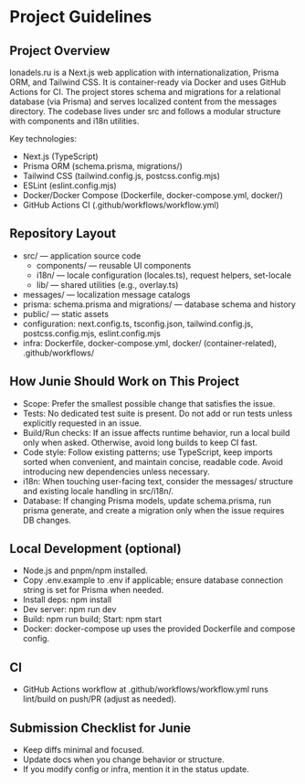 # Project Guidelines

## Project Overview
lonadels.ru is a Next.js web application with internationalization, Prisma ORM, and Tailwind CSS. It is container-ready via Docker and uses GitHub Actions for CI. The project stores schema and migrations for a relational database (via Prisma) and serves localized content from the messages directory. The codebase lives under src and follows a modular structure with components and i18n utilities.

Key technologies:
- Next.js (TypeScript)
- Prisma ORM (schema.prisma, migrations/)
- Tailwind CSS (tailwind.config.js, postcss.config.mjs)
- ESLint (eslint.config.mjs)
- Docker/Docker Compose (Dockerfile, docker-compose.yml, docker/)
- GitHub Actions CI (.github/workflows/workflow.yml)

## Repository Layout
- src/ — application source code
  - components/ — reusable UI components
  - i18n/ — locale configuration (locales.ts), request helpers, set-locale
  - lib/ — shared utilities (e.g., overlay.ts)
- messages/ — localization message catalogs
- prisma: schema.prisma and migrations/ — database schema and history
- public/ — static assets
- configuration: next.config.ts, tsconfig.json, tailwind.config.js, postcss.config.mjs, eslint.config.mjs
- infra: Dockerfile, docker-compose.yml, docker/ (container-related), .github/workflows/

## How Junie Should Work on This Project
- Scope: Prefer the smallest possible change that satisfies the issue.
- Tests: No dedicated test suite is present. Do not add or run tests unless explicitly requested in an issue.
- Build/Run checks: If an issue affects runtime behavior, run a local build only when asked. Otherwise, avoid long builds to keep CI fast.
- Code style: Follow existing patterns; use TypeScript, keep imports sorted when convenient, and maintain concise, readable code. Avoid introducing new dependencies unless necessary.
- i18n: When touching user-facing text, consider the messages/ structure and existing locale handling in src/i18n/.
- Database: If changing Prisma models, update schema.prisma, run prisma generate, and create a migration only when the issue requires DB changes.

## Local Development (optional)
- Node.js and pnpm/npm installed.
- Copy .env.example to .env if applicable; ensure database connection string is set for Prisma when needed.
- Install deps: npm install
- Dev server: npm run dev
- Build: npm run build; Start: npm start
- Docker: docker-compose up uses the provided Dockerfile and compose config.

## CI
- GitHub Actions workflow at .github/workflows/workflow.yml runs lint/build on push/PR (adjust as needed).

## Submission Checklist for Junie
- Keep diffs minimal and focused.
- Update docs when you change behavior or structure.
- If you modify config or infra, mention it in the status update.
